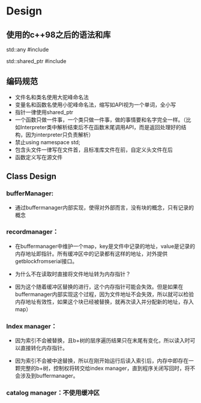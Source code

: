 # Design

## 使用的c++98之后的语法和库

std::any		#include <any>

std::shared_ptr		#include <memory>

## 编码规范

- 文件名和类名使用大驼峰命名法
- 变量名和函数名使用小驼峰命名法，缩写如API视为一个单词，全小写
- 指针一律使用shared_ptr
- 一个函数只做一件事，一个类只做一件事，做的事情要和名字完全一样。（比如Interpreter类中解析结束后不在函数末尾调用API，而是返回处理好的结构，因为interpreter只负责解析）
- 禁止using namespace std;
- 包含头文件一律写在文件首，且标准库文件在前，自定义头文件在后
- 函数定义写在源文件

## Class Design

### bufferManager:

- 通过buffermanager内部实现，使得对外部而言，没有块的概念，只有记录的概念

### recordmanager：

- 在buffermanager中维护一个map，key是文件中记录的地址，value是记录的内存地址即指针。所有缓冲区中的记录都有这样的地址，对外提供getblockfromserial接口。

- 为什么不在读取时直接将文件地址转为内存指针？
- 因为这个随着缓冲区替换的进行，这个内存指针可能会失效。但是如果在buffermanager内部实现这个过程，因为文件地址不会失效，所以就可以检验内存地址有效性，如果这个块已经被替换，就再次读入并分配新的地址，存入map）

### Index manager：

- 因为索引不会被替换，且b+树的层序遍历结果只在末尾有变化，所以读入时可以直接转化内存指针。

- 因为索引不会被中途替换，所以在刚开始运行后读入索引后，内存中即存在一颗完整的b+树，控制权将转交给index manager，直到程序关闭写回时，将不会涉及到buffermanager。

### catalog manager：不使用缓冲区




